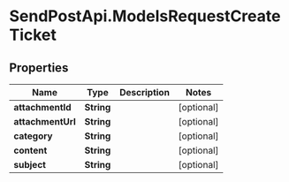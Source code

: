 # SendPostApi.ModelsRequestCreateTicket

## Properties
Name | Type | Description | Notes
------------ | ------------- | ------------- | -------------
**attachmentId** | **String** |  | [optional] 
**attachmentUrl** | **String** |  | [optional] 
**category** | **String** |  | [optional] 
**content** | **String** |  | [optional] 
**subject** | **String** |  | [optional] 


